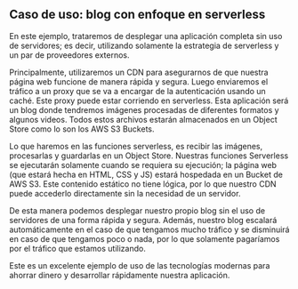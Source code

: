 ## Caso de uso: blog con enfoque en serverless
En este ejemplo, trataremos de desplegar una aplicación completa sin uso de servidores; es decir, utilizando solamente la estrategia de serverless y un par de proveedores externos.


Principalmente, utilizaremos un CDN para asegurarnos de que nuestra página web funcione de manera rápida y segura. Luego enviaremos el tráfico a un proxy que se va a encargar de la autenticación usando un caché. Este proxy puede estar corriendo en serverless. Esta aplicación será un blog donde tendremos imágenes procesadas de diferentes formatos y algunos videos. Todos estos archivos estarán almacenados en un Object Store como lo son los AWS S3 Buckets.


Lo que haremos en las funciones serverless, es recibir las imágenes, procesarlas y guardarlas en un Object Store. Nuestras funciones Serverless se ejecutarán solamente cuando se requiera su ejecución; la página web (que estará hecha en HTML, CSS y JS) estará hospedada en un Bucket de AWS S3. Este contenido estático no tiene lógica, por lo que nuestro CDN puede accederlo directamente sin la necesidad de un servidor.


De esta manera podemos desplegar nuestro propio blog sin el uso de servidores de una forma rápida y segura. Además, nuestro blog escalará automáticamente en el caso de que tengamos mucho tráfico y se disminuirá en caso de que tengamos poco o nada, por lo que solamente pagaríamos por el tráfico que estamos utilizando.


Este es un excelente ejemplo de uso de las tecnologías modernas para ahorrar dinero y desarrollar rápidamente nuestra aplicación.